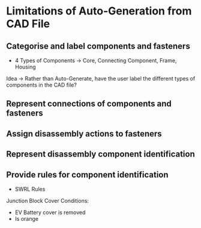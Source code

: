# Limitations of Auto-Generation from CAD File

## Categorise and label components and fasteners

* 4 Types of Components -> Core, Connecting Component, Frame, Housing

Idea -> Rather than Auto-Generate, have the user label the different types
of components in the CAD file?

## Represent connections of components and fasteners


## Assign disassembly actions to fasteners


## Represent disassembly component identification


## Provide rules for component identification

* SWRL Rules

Junction Block Cover
Conditions:

* EV Battery cover is removed
* Is orange